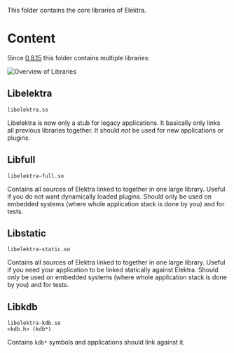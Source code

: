 This folder contains the core libraries of Elektra.

# Content

Since [0.8.15](/doc/decisions/library_split.md) this folder
contains multiple libraries:

![Overview of Libraries](/doc/images/overview_libs.png)

## Libelektra

```
libelektra.so
```

Libelektra is now only a stub for legacy applications. It basically only links all previous libraries
together. It should _not_ be used for new applications or plugins.

## Libfull

```
libelektra-full.so
```

Contains all sources of Elektra linked to together in one large library.
Useful if you do not want dynamically loaded plugins.
Should only be used on embedded systems (where whole application stack is done by you) and for tests.

## Libstatic

```
libelektra-static.so
```

Contains all sources of Elektra linked to together in one large library.
Useful if you need your application to be linked statically against Elektra.
Should only be used on embedded systems (where whole application stack is done by you) and for tests.

## Libkdb

```
libelektra-kdb.so
<kdb.h> (kdb*)
```

Contains `kdb*` symbols and applications should link against it.
